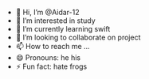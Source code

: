 - 👋 Hi, I’m @Aidar-12
- 👀 I’m interested in study
- 🌱 I’m currently learning swift
- 💞️ I’m looking to collaborate on project
- 📫 How to reach me ...
- 😄 Pronouns: he his
- ⚡ Fun fact: hate frogs

<!---
Aidar-12/Aidar-12 is a ✨ special ✨ repository because its `README.md` (this file) appears on your GitHub profile.
You can click the Preview link to take a look at your changes.
--->
